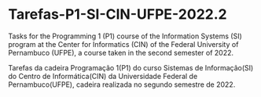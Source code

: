 # Tarefas-P1-SI-CIN-UFPE-2022.2

Tasks for the Programming 1 (P1) course of the Information Systems (SI) program at the Center for Informatics (CIN) of the Federal University of Pernambuco (UFPE), a course taken in the second semester of 2022. 

Tarefas da cadeira Programação 1(P1) do curso Sistemas de Informação(SI) do Centro de Informática(CIN) da Universidade Federal de Pernambuco(UFPE), cadeira realizada no segundo semestre de 2022.
